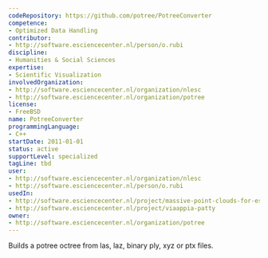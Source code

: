 ```yaml
---
codeRepository: https://github.com/potree/PotreeConverter
competence:
- Optimized Data Handling
contributor:
- http://software.esciencecenter.nl/person/o.rubi
discipline:
- Humanities & Social Sciences
expertise:
- Scientific Visualization
involvedOrganization:
- http://software.esciencecenter.nl/organization/nlesc
- http://software.esciencecenter.nl/organization/potree
license:
- FreeBSD
name: PotreeConverter
programmingLanguage:
- C++
startDate: 2011-01-01
status: active
supportLevel: specialized
tagLine: tbd
user:
- http://software.esciencecenter.nl/organization/nlesc
- http://software.esciencecenter.nl/person/o.rubi
usedIn:
- http://software.esciencecenter.nl/project/massive-point-clouds-for-esciences
- http://software.esciencecenter.nl/project/viaappia-patty
owner: 
- http://software.esciencecenter.nl/organization/potree
---
```

Builds a potree octree from las, laz, binary ply, xyz or ptx files.